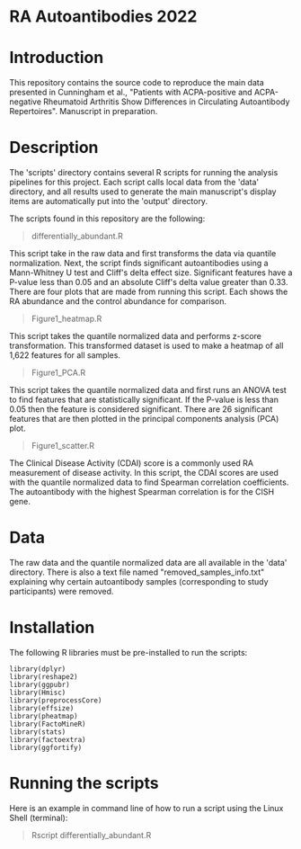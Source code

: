 RA Autoantibodies 2022
===================================================
# Introduction
This repository contains the source code to reproduce the main data presented in Cunningham et al., "Patients with ACPA-positive and ACPA-negative Rheumatoid Arthritis Show Differences in Circulating Autoantibody Repertoires". Manuscript in preparation.

# Description

The 'scripts' directory contains several R scripts for running the analysis pipelines for this project. Each script calls local data from the 'data' directory, and all results used to generate the main manuscript's display items are automatically put into the
'output' directory.

The scripts found in this repository are the following:

>differentially_abundant.R

This script take in the raw data and first transforms the data via quantile normalization.
Next, the script finds significant autoantibodies using a Mann-Whitney U test
and Cliff's delta effect size. Significant features have a P-value less than
0.05 and an absolute Cliff's delta value greater than 0.33. There are four plots
that are made from running this script. Each shows the RA abundance and the control
abundance for comparison.

>Figure1_heatmap.R

This script takes the quantile normalized data and performs z-score transformation.
This transformed dataset is used to make a heatmap of all 1,622 features for all samples.

>Figure1_PCA.R

This script takes the quantile normalized data and first runs an ANOVA test to find features that
are statistically significant. If the P-value is less than 0.05 then the feature is
considered significant. There are 26 significant features that are then plotted in the
principal components analysis (PCA) plot.

>Figure1_scatter.R

The Clinical Disease Activity (CDAI) score is a commonly used RA measurement of disease
activity. In this script, the CDAI scores are used with the quantile normalized data
to find Spearman correlation coefficients. The autoantibody with the highest Spearman correlation is
for the CISH gene.

# Data

The raw data and the quantile normalized data are all available in the 'data' directory.
There is also a text file named "removed_samples_info.txt" explaining why certain autoantibody samples (corresponding to study participants) were removed.

# Installation

The following R libraries must be pre-installed to run the scripts:

```
library(dplyr)
library(reshape2)
library(ggpubr)
library(Hmisc)
library(preprocessCore)
library(effsize)
library(pheatmap)
library(FactoMineR)
library(stats)
library(factoextra)
library(ggfortify)
```

# Running the scripts

Here is an example in command line of how to run a script using the Linux Shell (terminal):

> Rscript differentially_abundant.R
